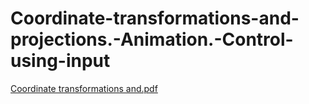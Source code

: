 # Coordinate-transformations-and-projections.-Animation.-Control-using-input

[Coordinate transformations and.pdf](https://github.com/user-attachments/files/19726708/Coordinate.transformations.and.pdf)
